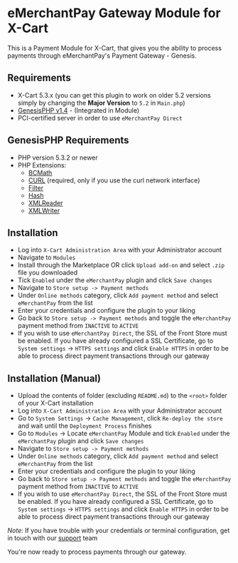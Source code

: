 eMerchantPay Gateway Module for X-Cart
======================================

This is a Payment Module for X-Cart, that gives you the ability to process payments through eMerchantPay's Payment Gateway - Genesis.

Requirements
------------

* X-Cart 5.3.x (you can get this plugin to work on older 5.2 versions simply by changing the __Major Version__ to ```5.2``` in ```Main.php```)
* [GenesisPHP v1.4](https://github.com/GenesisGateway/genesis_php) - (Integrated in Module)
* PCI-certified server in order to use ```eMerchantPay Direct```

GenesisPHP Requirements
------------

* PHP version 5.3.2 or newer
* PHP Extensions:
    * [BCMath](https://php.net/bcmath)
    * [CURL](https://php.net/curl) (required, only if you use the curl network interface)
    * [Filter](https://php.net/filter)
    * [Hash](https://php.net/hash)
    * [XMLReader](https://php.net/xmlreader)
    * [XMLWriter](https://php.net/xmlwriter)

Installation
------------

* Log into ```X-Cart Administration Area``` with your Administrator account
* Navigate to ```Modules```
* Install through the Marketplace OR click ```Upload add-on``` and select  ```.zip``` file you downloaded
* Tick ```Enabled``` under the ```eMerchantPay``` plugin and click ```Save changes```
* Navigate to ```Store setup -> Payment methods```
* Under ```Online methods``` category, click ```Add payment method``` and select ```eMerchantPay``` from the list
* Enter your credentials and configure the plugin to your liking
* Go back to ```Store setup -> Payment methods``` and toggle the ```eMerchantPay``` payment method from ```INACTIVE``` to ```ACTIVE```
* If you wish to use ```eMerchantPay Direct```, the SSL of the Front Store must be enabled. 
If you have already configured a SSL Certificate, go to ```System settings``` -> ```HTTPS settings``` and click ```Enable HTTPS``` in order to be able to process direct payment transactions through our gateway

Installation (Manual)
------------

* Upload the contents of folder (excluding ```README.md```) to the ```<root>``` folder of your X-Cart installation
* Log into ```X-Cart Administration Area``` with your Administrator account
* Go to ```System Settings``` -> ```Cache Management```, click ```Re-deploy the store``` and wait until the ```Deployment Process``` finishes
* Go to ```Modules``` -> Locate ```eMerchantPay``` Module and tick ```Enabled``` under the ```eMerchantPay``` plugin and click ```Save changes```
* Navigate to ```Store setup -> Payment methods```
* Under ```Online methods``` category, click ```Add payment method``` and select ```eMerchantPay``` from the list
* Enter your credentials and configure the plugin to your liking
* Go back to ```Store setup -> Payment methods``` and toggle the ```eMerchantPay``` payment method from ```INACTIVE``` to ```ACTIVE```
* If you wish to use ```eMerchantPay Direct```, the SSL of the Front Store must be enabled. 
If you have already configured a SSL Certificate, go to ```System settings``` -> ```HTTPS settings``` and click ```Enable HTTPS``` in order to be able to process direct payment transactions through our gateway

_Note_: If you have trouble with your credentials or terminal configuration, get in touch with our [support] team

You're now ready to process payments through our gateway.

[support]: mailto:tech-support@emerchantpay.net
